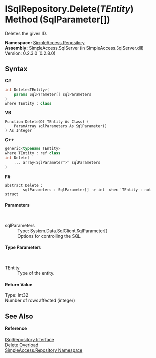 # ISqlRepository.Delete(*TEntity*) Method (SqlParameter[])
 

Deletes the given ID.

**Namespace:**&nbsp;<a href="N_SimpleAccess_Repository">SimpleAccess.Repository</a><br />**Assembly:**&nbsp;SimpleAccess.SqlServer (in SimpleAccess.SqlServer.dll) Version: 0.2.3.0 (0.2.8.0)

## Syntax

**C#**<br />
``` C#
int Delete<TEntity>(
	params SqlParameter[] sqlParameters
)
where TEntity : class

```

**VB**<br />
``` VB
Function Delete(Of TEntity As Class) ( 
	ParamArray sqlParameters As SqlParameter()
) As Integer
```

**C++**<br />
``` C++
generic<typename TEntity>
where TEntity : ref class
int Delete(
	... array<SqlParameter^>^ sqlParameters
)
```

**F#**<br />
``` F#
abstract Delete : 
        sqlParameters : SqlParameter[] -> int  when 'TEntity : not struct

```


#### Parameters
&nbsp;<dl><dt>sqlParameters</dt><dd>Type: System.Data.SqlClient.SqlParameter[]<br />Options for controlling the SQL.</dd></dl>

#### Type Parameters
&nbsp;<dl><dt>TEntity</dt><dd>Type of the entity.</dd></dl>

#### Return Value
Type: Int32<br />Number of rows affected (integer)

## See Also


#### Reference
<a href="T_SimpleAccess_Repository_ISqlRepository">ISqlRepository Interface</a><br /><a href="Overload_SimpleAccess_Repository_ISqlRepository_Delete">Delete Overload</a><br /><a href="N_SimpleAccess_Repository">SimpleAccess.Repository Namespace</a><br />